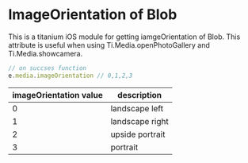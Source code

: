 # ImageOrientation of Blob
This is a titanium iOS module for getting iamgeOrientation of Blob.
This attribute is useful when using Ti.Media.openPhotoGallery and Ti.Media.showcamera.

```javascript
// on succses function
e.media.imageOrientation // 0,1,2,3 
```

imageOrientation value | description
----------------------- | --------
0 | landscape left
1 | landscape right
2 | upside portrait
3 | portrait
